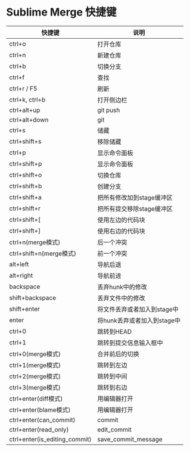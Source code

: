# Sublime Merge 快捷键

| 快捷键 | 说明 |
| - | - |
| ctrl+o | 打开仓库 |
| ctrl+n | 新建仓库 |
| ctrl+b | 切换分支 |
| ctrl+f | 查找 |
| ctrl+r / F5 | 刷新 |
| ctrl+k, ctrl+b | 打开侧边栏 |
| ctrl+alt+up | git push |
| ctrl+alt+down | git |
| ctrl+s | 储藏 |
| ctrl+shift+s | 移除储藏 |
| ctrl+p | 显示命令面板 |
| ctrl+shift+p | 显示命令面板 |
| ctrl+shift+o | 切换仓库 |
| ctrl+shift+b | 创建分支 |
| ctrl+shift+a | 把所有修改加到stage缓冲区 |
| ctrl+shift+r | 把所有提交移除stage缓冲区 |
| ctrl+shift+[ | 使用左边的代码块 |
| ctrl+shift+] | 使用右边的代码块 |
| ctrl+n(merge模式) | 后一个冲突 |
| ctrl+shift+n(merge模式) | 前一个冲突 |
| alt+left | 导航后退 |
| alt+right | 导航前进 |
| backspace | 丢弃hunk中的修改 |
| shift+backspace | 丢弃文件中的修改 |
| shift+enter | 将文件丢弃或者加入到stage中 |
| enter | 将hunk丢弃或者加入到stage中 |
| ctrl+0 | 跳转到HEAD |
| ctrl+1 | 跳转到提交信息输入框中 |
| ctrl+0(merge模式) | 合并前后的切换 |
| ctrl+1(merge模式) | 跳转到左边 |
| ctrl+2(merge模式) | 跳转到中间 |
| ctrl+3(merge模式) | 跳转到右边 |
| ctrl+enter(diff模式) | 用编辑器打开 |
| ctrl+enter(blame模式) | 用编辑器打开 |
| ctrl+enter(can_commit) | commit |
| ctrl+enter(read_only) | edit_commit |
| ctrl+enter(is_editing_commit) | save_commit_message |
